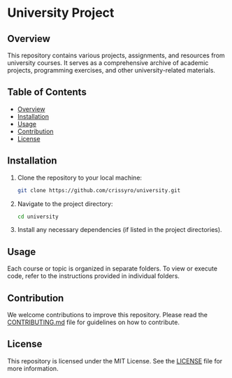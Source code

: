 
# University Project

## Overview
This repository contains various projects, assignments, and resources from university courses. It serves as a comprehensive archive of academic projects, programming exercises, and other university-related materials.

## Table of Contents
- [Overview](#overview)
- [Installation](#installation)
- [Usage](#usage)
- [Contribution](#contribution)
- [License](#license)

## Installation

1. Clone the repository to your local machine:
    ```bash
    git clone https://github.com/crissyro/university.git
    ```
2. Navigate to the project directory:
    ```bash
    cd university
    ```
3. Install any necessary dependencies (if listed in the project directories).

## Usage
Each course or topic is organized in separate folders. To view or execute code, refer to the instructions provided in individual folders.

## Contribution
We welcome contributions to improve this repository. Please read the [CONTRIBUTING.md](CONTRIBUTING.md) file for guidelines on how to contribute.

## License
This repository is licensed under the MIT License. See the [LICENSE](LICENSE) file for more information.
